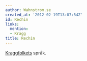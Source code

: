 ```yaml
---
author: Wahnstrom.se
created_at: '2012-02-19T13:07:54Z'
id: Rechin
links:
  mention:
  - Kragg
title: Rechin
---
```


[Kraggfolkets] språk.

  [Kraggfolkets]: Kragg